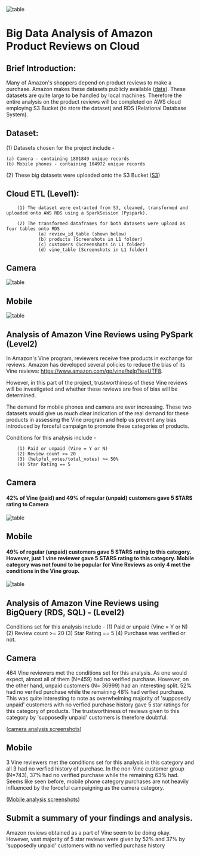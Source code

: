 ![table](https://github.com/fbrowther/Amazon_Product_Reviews_Analysis_on_Cloud/blob/main/Images%20for%20ReadMe/AmazonVine.jpeg)

# Big Data Analysis of Amazon Product Reviews on Cloud

## Brief Introduction: 

Many of Amazon's shoppers depend on product reviews to make a purchase. Amazon makes these datasets publicly available ([data](https://s3.amazonaws.com/amazon-reviews-pds/tsv/index.txt)). These datasets are quite large to be handled by local machines. Therefore the entire analysis on the product reviews will be completed on AWS cloud employing S3 Bucket (to store the dataset) and RDS (Relational Database System). 

## Dataset: 
(1) Datasets chosen for the project include -

    (a) Camera - containing 1801849 unique records
    (b) Mobile phones - containing 104972 unique records  

(2) These big datasets were uploaded onto the S3 Bucket ([S3](https://github.com/fbrowther/Amazon_Product_Reviews_Analysis_on_Cloud/blob/main/Images%20for%20ReadMe/S3%20Bucket.jpg))


## Cloud ETL (Level1):

        (1) The dataset were extracted from S3, cleaned, transformed and uploaded onto AWS RDS using a SparkSession (Pyspark). 
        
        (2) The transformed dataframes for both datasets were upload as four tables onto RDS
                (a) review_id_table (shown below)
                (b) products (Screenshots in L1 folder)
                (c) customers (Screenshots in L1 folder)
                (d) vine_table (Screenshots in L1 folder)

## Camera
![table](https://github.com/fbrowther/Amazon_Product_Reviews_Analysis_on_Cloud/blob/main/Level%201/Camera_Postgres_data_table_Images/Review_id_Table_Camera.png)    



## Mobile 
![table](https://github.com/fbrowther/Amazon_Product_Reviews_Analysis_on_Cloud/blob/main/Level%201/Mobile_Postgres_data_table_images/Review_id_Table_Mobile.png)



## Analysis of Amazon Vine Reviews using PySpark (Level2)

In Amazon's Vine program, reviewers receive free products in exchange for reviews. Amazon has developed several policies to reduce the bias of its Vine reviews: https://www.amazon.com/gp/vine/help?ie=UTF8. 

However, in this part of the project, trustworthiness of these Vine reviews will be investigated and whether these reviews are free of bias will be determined. 

The demand for mobile phones and camera are ever increasing. These two datasets would give us much clear indication of the real demand for these products in assessing the Vine program and help us prevent any bias introduced by forceful campaign to promote these categories of products. 

Conditions for this analysis include -

        (1) Paid or unpaid (Vine = Y or N)
        (2) Review count >= 20
        (3) (helpful_votes/total_votes) >= 50%
        (4) Star Rating == 5

## Camera

#### 42% of Vine (paid) and 49% of regular (unpaid) customers gave 5 STARS rating to Camera

![table](https://github.com/fbrowther/Amazon_Product_Reviews_Analysis_on_Cloud/blob/main/Level%202/Camera/comparison_vine%26_normal%20_customers_Camera.jpg)


## Mobile 

#### 49% of regular (unpaid) customers gave 5 STARS rating to this category. However, just 1 vine reviewer gave 5 STARS rating to this category. Mobile category was not found to be popular for Vine Reviews as only 4 met the conditions in the Vine group.  

![table](https://github.com/fbrowther/Amazon_Product_Reviews_Analysis_on_Cloud/blob/main/Level%202/Mobile/comparison_vine%26_normal%20_customers_Mobile.jpg)


## Analysis of Amazon Vine Reviews using BigQuery (RDS, SQL) - (Level2)

Conditions set for this analysis include -
        (1) Paid or unpaid (Vine = Y or N)
        (2) Review count >= 20
        (3) Star Rating == 5
        (4) Purchase was verified or not.

## Camera
464 Vine reviewers met the conditions set for this analysis. As one would expect, almost all of them (N=459) had no verified purchase.
However, on the other hand, unpaid customers (N= 36999) had an interesting split. 52% had no verifed purchase while the remaining 48% had verfied purchase. This was quite interesting to note as overwhelming majority of 'supposedly unpaid' customers with no verfied purchase history gave 5 star ratings for this category of products. The trustworthiness of reviews given to this category by 'supposedly unpaid' customers is therefore doubtful.

([camera analysis screenshots](https://github.com/fbrowther/Amazon_Product_Reviews_Analysis_on_Cloud/tree/main/Level%202/Camera))

## Mobile 
3 Vine reviewers met the conditions set for this analysis in this category and all 3 had no verfied history of purchase. In the non-Vine customer group (N=743), 37% had no verified purchase while the remaining 63% had. Seems like seen before, mobile phone category purchases are not heavily influenced by the forceful campaigning as the camera category.

([Mobile analysis screenshots](https://github.com/fbrowther/Amazon_Product_Reviews_Analysis_on_Cloud/tree/main/Level%202/Mobile))


## Submit a summary of your findings and analysis.

Amazon reviews obtained as a part of Vine seem to be doing okay. However, vast majority of 5 star reviews were given by 52% and 37% by 'supposedly unpaid' customers with no verfied purchase history







